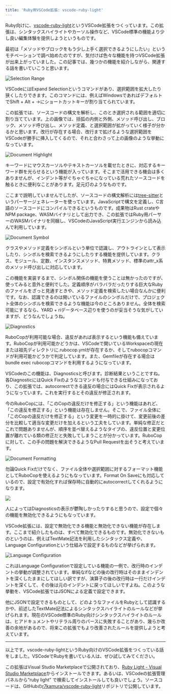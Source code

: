 ```yaml
---
title: 'Ruby用VSCode拡張: vscode-ruby-light'
---
```

Ruby向けに、[vscode-ruby-light](https://marketplace.visualstudio.com/items?itemName=r7kamura.vscode-ruby-light)というVSCode拡張をつくっています。この拡張は、シンタックスハイライトやカーソル操作など、VSCode標準の機能より少し良い編集体験を提供しようというものです。

最初は「メソッドやブロックをもう少し上手く選択できるようにしたい」というモチベーションで調べ始めたのですが、気付けば色々な機能を持つVSCode拡張が出来上がっていました。この記事では、幾つかの機能を紹介しながら、関連する話を書いていこうと思います。

![](https://lh3.googleusercontent.com/docs/ADP-6oFPeK0VnJqk_b2W1Nha_jTpXwTHSmZAjOW9y1LFyBhuCnHDjk5vWgtlFHCqrdxBph4Bn-9o4F4g24pxmaXt6HzeLDjfxC8wtbeSoMmGgESNo-DUZR4Lg0VRtyIrwuFW-niMHftRgMywuuG3vIGQc20wXDeh_vQQkdft52IHwnJziOGCOmJUiNdjfvKt48DENRObkfbqC_cvNpiBPEZGdb17sZVBbksvix9wYLmUo698rOKw-tV-a5Pr3UkN6RkTVt1Li-p9V3SlU2PZQAjWPsWOXxmegsT5wFPa-LQf39d8sfy5YirFM2At6fYxKYFx9SuWhA549WWtub_EsWTA0jNYtXj3sc7KAGYl0e95BkCe1kBlvbaOK0q8xLctB1hGi_Ew9vhArrzE1NEmjmYW9bJKT3mONI9XiKAMutord-b1L3zrI9MWJJgXNUJyzC_Nw_N-1yCTg1_43wv0YUj8U2UOB5iOuPqpQ8iZZa5w_AaXCyhu1aePHdOMXkhrnMoASPO6l-22AMthv42iOCk0hEYHUFioXWrZ3wlGJI7rwBh6ieO3X2IfoGsjoCdUz59erzL6J8rVt1fRAr2NUGsMESqA4FcGDSznE9KSywpsPc-wnLSxvd8l6uSkXdWuGVo-gdHOi-f6bgufSGd5t8djm2rz8KqXv-gsNFdrx2dYe_53sXaeded5uF36YFVjqorFh1f-uMfOxkanQsn1lCXrjCfNPcVIOdfpl0b61tf-N1xH1q4vq6pPrW1BXDnROUrbh6WSmy7McCs2m-gmdQT1ArPwJt-MpQaduZxNnLvdqDoVyNepnIeU-dZuS3UyPQ65xwk5Rm0OmG4UBB6-1IGwIjqDHNQWte2xafmIXhdhW5Zf9Won8A4S1tRwkDWSuULjXvea7K5AY0bKRYqFiOOytG5CsB7X5g2n8lmQPlUjjizTdg0JfzwCS4Yqfdarioj4sKGCZHTeiBRdenHevfyFY3-kypb4Le-AXbrAfZqiVBY-uJIxeoOUuF47EF10yPiu5lfYCULFks-hHmVRXh-9vu31QoetdBlChX7DJKfHbpXj0Hr9qPA96RnXLx2wKybsHpwtePnYbxGsMs17m0jTBCKfI73LEiXOIwe_glzk-ZzbtGmJc3qsaVxvXQ9mGff1aP35RM0Yy5K8Yw5NWl_DJxCIFB1Q1Uea2Pn9yMRe-eWc5eV6D484HZ_xKOI5T5Q80YyYX5vQ75bwIbRjK4TULp5dWFiLPUeore2b1mhHMWX8OJBUqQ "Selection Range")

VSCodeにはExpand Selectionというコマンドがあり、選択範囲を拡大したり狭くしたりできます。このコマンドには、例えばWindowsであればデフォルトでShift + Alt + →にショートカットキーが割り当てられています。

この拡張では、ソースコードの構文を解析し、このとき選択される範囲を適切に割り当てています。上の画像では、括弧の内側と外側、メソッド呼び出し、ブロック、メソッド呼び出し、メソッド定義、と選択範囲が拡がっていく様子が分かるかと思います。改行が存在する場合、改行まで拡げるような選択範囲をVSCodeが勝手に挿入してくるので、それと合わさって上の画像のような挙動になっています。

![](https://lh3.googleusercontent.com/docs/ADP-6oFotdOa7jtUZiDqWxfV8PCve8U9xqWlmjtSn25B2Z56d7McBfoI0uhGCEMXX2Fv6pS3zzswiIy8mjnkrVH2ByXyd4NFpkH0pJ1wWe9xbP_WOeq_gtdKqiqs2o2wUdfsevuzWvl_eEZ0OQbehkJ9xI_wzZkJQ3fDYplJuiKEGsPg9asOmzk_N-DNpO6KtdLjDv7vvR1aULQYEdmItyfmRWana-c3Ogx69vLe3sy0qrDwBSpBGlEvAFNrKYB-wxr42VZG0qUDS_IGz4cnT-YOiEr2qXFJtavszd6VYx1G7kwyDfLfrJklI6eUWjFP4rTeyWOUpGOrRNb3xnaJrsxb4-RC69_j6FN_allFjowhU5I2GnHmOeEuFyopD6GOFp4wKxCtnJnbhln8nsVTnwVIr6TImTPvdD9Hr6J_OCx7tpEBC7yo9P3RtFiA8200ERleUTqQoHeLq1V0pVnou9qC_IyQI2VPMBXP5s5dnDXHhzxFpwbyIMWc2XmJtYMEgay-Wh5qs94qMl4vbhQDFAM7z96t5j2550li6B_PhBpWRcASJicjFb-P8-15TPIhGp9CCL2caWoe7tQQ6WGiv4KK6RwkK8FI7gbM9JLuHCFXtWU-371bUwd8MZOGR01v4M_fPvGz3dihgpyMnGVPPyYekbjW96FQu3JsSmSOrC9V5E2X9QpdjGTrG3UP5E-AqgOrUtJ2fB3JtYMSOKOOlymjTvF8abPjcecHNKJnZKw2Ize9r_fmp7zsnQXV0YfXOT0Kcww7lBZQ3NSluJPZAjQFmU9E1ePpCezFBC9bgGnMNtx3X9sU4UtJ-jwBHf3tRlDw6Xi0DyrG5_C10FIk-0Hnl2uDK0Q5XZ70liIckYm098BXYHs0eHnJR_EWqbW987iD9HFzzu-Y2v2O5vEvq8yhDcMSXd4MTzIqZ0s5nrgzFeb4sIdxj2LsaWmP8fF3TYeBnfhTqBP5jBFNJL0HbTHZks_yltKFYN4eVW9TOTT02yyILscwISEBdLar5sfiIsr-Ic9dENfGnfvfZ3B-hOV9lcfwNkefN9UqPQeEgyOvnIAOjaOUqbEpiu7yf1dxH8UoqQ6KTam6pabKQWJ_oEqDU9iHebuJYcWP5RC6ZXYb0JUT7azxYrSy6j1qblUusbWUOzQ07mmctC6tYdoBDY78qQPzgC6QTe0LD2QHdHvng6lqVMkTfAMp514mPF9JKB2DCQabeloHOmFL9qiiZrpw0OO8_9ZX4TSpwJDk2RlyuuccgDL5vg "Document Highlight")

キーワードにマウスカーソルやテキストカーソルを載せたときに、対応するキーワード群を光らせるという機能が入っています。そこまで活用できる機会は多くありませんが、インデント等がぐちゃぐちゃになっている荒れたソースコードを触るときに便利なことがあります。足元灯のようなものです。

ここまで説明していませんでしたが、ソースコードの構文解析には[tree-sitter](https://tree-sitter.github.io/tree-sitter/)というパーサージェネレーターを使っています。JavaScriptで構文を定義し、C言語のソースコードにコンパイルできるというものです。成果物はRust crateやNPM package、WASMバイナリとして出力でき、この拡張ではRuby用パーサーのWASMバイナリを同梱し、VSCodeのJavaScript実行エンジンから読み込んで利用しています。

![](https://lh3.googleusercontent.com/docs/ADP-6oETUPXoVU9y1jbo_Jzo3wyE5XG43Oua3Dfd1qnys54WmjepRMxoUl-kXYv--aGt6zsYIJ4aaIY0QqKiw01qHCQNfmxQ-SHM1HCSzeFuFTjC4HfL2DUUAUWw1GHvyOjMJa_AWl-pz77Uw8uGQfg0_2j0HpTWhzSS1aUqbSj1O5_xGdr4OKEHrJpj-z-xh0boY6xbSOzHn9lYh88giyunmpZDh5hhHzYe2LT562w8fb4V93DRXPR1ZNzs1eu5tOLfol-Ic-M9-GkqdrSWYQCqq6TUKND5oQ0A-bYIdVYFpy1l757JyfAkN4TWhRDKEWkkk2jZh0Ja34Z8tiWo0G7dbv8kz1GDOMAf8Qn7mjJEvKQSpINvNY-MwLbUU4Qj50Ma88eIy69Ny5UPzoLzV43mOUkoQXcfjGtRy2dFUfDUOdCy5yQzFax01T5i2cPF3NurJ-EZ_bTFFagYsDHZ3eFg2nqZHD3Wzl1unNO9dJCPhYgB5mDsLiFmURvt6BCWLYy7KDgKdOKdHfCAQ_feDLaEjTWaqWF8_gsceqfVK9EmqSlRWVxjg67GwKpDt12lNkGjk5L1GoWy77cQYm_0jqsSBa-nL9eJNcWoFNY9lPGDJ4q0P412Sv4zlqcyH1n5HSyWSDBWAlcqM5C4Py3K1QhVP1MyoAMcvwXvu3LU-GMF7OYsIRG7mUMMIm8iyU8tLxSiA6MysTCPYt-ZksYwGeHFBQ3ldh67hu2JKsE9YSTAcMop6_QmuiiwXMDkIp8UURF8pCpesV4obLkgRLBHhPqXbWqvRjqUzqvOj1xe1KMlfr8qQ_C6-fyfhowByNTAOyEQlTUa3z2PY0f54EvNzJwtEbCimuEnoNbIh4aYi8qquyvGo6elSvR3k6VkH-n8DL7JJh7CQ3x9XFkfzGIHVLHYr8PX0vPYMfDdKPMK4h5F_hQyUGewRYxVYCJMGeD_jC9PeIjpb7oaMg6K3ujcOsQRC7jtn6K-ojR47I6XAO6X6VXQYTsd9EdvgN4eH2GtJ_UCIjB9OZvvSgExwMWGBfYMniYwCyJcxPJR52JP5B7tnOuDiFn0WYoz2L6rJt-OIy7rje_RKijDVlXLMyyroCpx7HS52Gw53cxBlrqCeVCy2s4uvLlLATzGWaOZvJOX6zmJ8j_k70NqRekrAZh4fLFrJ3DotCbvG2CuBLhWZshvdJ-RjZ4ZPA5VrngW-Tf5Bto_0xOW3z-MUymwQf874UKIq-BZ_Ts5w1ozHsSqvfw7zpRNljOCrA "Document Symbol")

クラスやメソッド定義をシンボルという単位で認識し、アウトラインとして表示したり、シンボルを検索できるようにしたりする機能を提供しています。クラス、モジュール、定数、インスタンスメソッド、特異メソッド、標準のattr\_x系のメソッド呼び出しに対応しています。

この機能を実装するまで、シンボル関係の機能を使うことは無かったのですが、使ってみると意外と便利でした。定義順序がバラバラだったりする巨大なRubyのファイルをざっと見通すときや、メソッド定義を検索したい場合なんかに便利です。なお、認識できるのは開いているファイルのシンボルだけで、プロジェクト全体のシンボルを検索できるような機能は今のところありません。全体を検索可能にするなら、YARD + riデータベース辺りを使うのが妥当そうな気がしていますが、どうなんでしょうね。

![](https://lh3.googleusercontent.com/docs/ADP-6oFlZ13m1zbMiwYQ5ZgmwUafVZlLFCK_vzQc7255ObaiV9Y_MK_8lzDMMjFJjXciNM3Li2ofo_krBy9skCIp2uQcZfW3GxqHHLdm1JRNnbww1NOFIKBcZJadd4-hQ2ggxuY716AsFzzqOK4lP7JXU4suGeJcMWCB6gDv5qUZlxXj6fP03XGW_G8_sQleqnRQZI2HJY8ncDQNBfV4NsLMpAvsPLwmXiZJobwVVBFa8eGBlRDAX0mw-G6hh5d8ePAb69kNnQ_ivmAPQoxO1wTjXtHu_RKvfI6FSEbsw3FXr-GWtjvJxzwyTHgt9VwdqMU81iHAdOhMUgBtbwidY5FQHlWOHpsZggLLtUgDoqUIc23k1fPjMUECRYHyMiVjFnSqNMQv-ZlCs2aHqagsCfk8h2rXmUzjEzlCjSWRig2pa0bJZmJuMJbbCzub_qrdtUm4yI44Oo-7XVajvlInDOFrh_t3OBm3HAKa4J_XBDwAsMicouOFbskf8fpK-BrqFcwMzQXVFhtkd9hZXrsDkyrCbD_UFBfyeqUOnFnn-oXoSFm-ygb7hHgGjB5D62bUWiuT0OYReAFm4ATa--21Y4W3a80Gb7H9MEmCD2gfbLSaHNAAKYE0zZoqbUvNgX1JO_qDljFcgazJAAn1ix7OFQ4Limzaj1A4W9mgy_RZA16a32IimP0WUcNsDxfXCPDq8CtKujA20HqWfqC45S-xr8_FxjvrlEQGdjSEgIWQYS4vATZrFJ63WnDXbgPqLfxLdVT3mv6tcI5Xs0VbmwZHvHPvnm3KlddsirvEmqdnL0Xrs3rR8yDqab5HNZ5lH779bLNEF03D9U62lcaf5L7cvI3a5xBs2G-WB2tq93IaMh9LoieEhiwVIwyV168qpcYTB7rf49qbBJsL0QyGCEew3ZWgpAsXuojbIk9sWvDDj75KCbBpkmJ7Xib3miZ9DjCXZK2etMGd73XktqpHKsOTOLCFT_3tEUgQ-gJTkM8H-EZmxDOypmmHUZU61p9MIh9-e8EdFDC7S309vqjRqEBF_B5ycYufiP8suTQvCs_Ok2d-_M53d3pkM0P2S7i2DhOV2Oo7Jl_Kbxu3ajNpqYjOc16GEgauue19rq1U2XlrW4nqxLYx5quG8rv8EWZkdruOapC2H41PbmL3j-KC7bBSTLSVC5sNmqw5wRVv8bcfIieVKw5gy-ZiyBdjMJmjGkNVjwMKv7C_nUnMJLMEyGlY422UzR1KcUhp7qi3czl_C1omdAH8eZEQYQ "Diagnostics")

RuboCopが利用可能な場合、違反があれば表示するという機能も備えています。RuboCopが利用可能かどうかは、VSCodeで開いているWorkspaceの現在または祖先ディレクトリに.rubocop.ymlが存在するか、そしてrubocopコマンドが利用可能かどうかで判定しています。また、Gemfileが存在する場合はbundle exec rubocopコマンドを利用するようになっています。

VSCodeのこの機能は、Diagnosticsと呼びます。診断結果ということですね。各DiagnosticにはQuick Fixのようなコマンドも付与できる仕組みになっており、この拡張では、autocorrectできる違反の場合にはQuick Fixが表示されるようになっています。これを実行するとその違反が修正されます。

今のRuboCopには、「このCopの違反だけを修正する」という機能はあれど、「この違反を修正する」という機能は存在しません。そこで、ファイル全体に「このCopの違反だけを修正する」という変更を一時的に掛けて、変更前後の差分を比較して適当な変更だけを加えるという工夫をしています。単純な修正だとこれで問題ありませんが、順序を並べ替えるようなタイプの、違反位置と変更位置が離れている類の修正だと失敗してしまうことが分かっています。RuboCopに対して、この手の問題を解決できるようなPull Requestを出そうと考えています。

![](https://lh3.googleusercontent.com/docs/ADP-6oE9K5G-gEJjOZC72wuZptwcVRGgXUEQPE-B0rV084_VCR4kXBSqmkryk5wHxixUJHDXxOYRQHZIhkb9HmDkffrwfksMBDFDFQ1lSmD1Z99m0usQ8qRpUkD_gScprgIrDFAdM5T90ujG3uungDX5WtTvg6EV6YSzdo7n-7nXraqqMK7yuARvlg5MueXXBUt7xANb-SKAzO0aPXZKdcDa44KG_oBjszLwVhz9Mu9Yys__6JxjG0UKCc94agneifJVsYCwy8y_2ssXe_pmw-GTsoqMTpgIsCZ457T0yeewydnqvTmytgzLdfq6cAPOISlMAKDzPNWZKvhlP58Hhh1xzeshdUVP3vI0ceh7b1PSdBS_b7NBlSwaTDVkiISIZBG7_JY3blvdNEDaBOzuXdRkCw6Dgn_RBdVKV_cvmFRlTZZtPIXMeOEYKg1-jNsR7u6KEyb6Bi5WtvVj1NoHmzqicUeL_YQCKwvUMt4tpr5KM05sjFFASxhu2Cg1Sz4lzBD6AKzN8blSxaOtun6seY4K-zFREk-H_FPWz5h03AtDD-Cc9jESHxb6hdlxR5BhbrhD8Vb0N5E-toq_6bHilwFrLyVhtjniNp-ZJpTL5LiXei0FS0at9-13INWivFpXxwKk88AEwqyZI8YeqHYqriznlVEeLBeknRB_JaZGCMboiuqpF0nT1PxnYgmll-GxQdjxBAfnJAQFWSidCBlLjSKIulzs-y7gtwuba-1nuOFsYE9MBJ-MVi--44s8M0siosK0q3ZO4Gx8prquhYHbzdcxlizaXQbEXl4zXfoGoJ-mUnz1grXS4UL00eyBKY5Ood2dtaQTVz860nai5l1k-4wECKoFb50b_lgGTydZwm8STLU6rOyEOvT41UsANx4GqNfOpL_4twlDMYNGegzOBi7TtbtbhY7M9Q8DX9bDqhTc6BsVfNnyAN2kde2S-1aXQj6FYDZWUKb-KZn0ATjwn95Gh2TdHXqu03n2diUZqNtTQCkjXYMv49_XsEJ5KC46XmnvuQao2kgLervw0fx4itJqr4vO_ghMiqkt8Ii2Le6xNswhekpHuKcABXePpJ8t-FTZNprqPJXy8tFKKLbLh5k4iY9OH_3AGNWZUnFFM7G42b8vnAzrNMS5KZQtFSZNFbdNltm28l0GvhzwVHaQ1ShLMenxShPqY0Bf6vBoExY37yPweDP41ojJDq9wUhjYnEOSG72rYGBs1TLtLp8ghlM-DlvF7FZ1GCneWWxQzMtHhpdj0KxRlw "Document Formatting")

勿論Quick Fixだけでなく、ファイル全体や選択範囲に対するフォーマット機能としてRuboCopを使えるようにもなっています。Format On Saveにも対応しているので、設定で有効化すれば保存時に自動的にautocorrectしてくれるようになります。

![](https://lh3.googleusercontent.com/docs/ADP-6oF5UljuPIGlIMfAV68rxSguiHhX0lxOtc6bSPg7oenyUh9ihcyW3b8RnLbqq4z4SHUPnmnjwEs7WtgnvLAcbF4fOIJEezkDqS00boBFV22pGEElk_hNqR19Fz2yKx565-Hrg3_OLGKmxqwWEnKnEC7jLI-fjtFRZfBIxn09woWZhB_sqUE7kvbFuLonWnNStTaLUVL2q-SQQ1WIB2icrIm9sWwYIxzic8lB4Ui80QPlJ0K9v3tjna7AMr2PFCKh0atJCyz_y2mgdl8VpcAvqrG3zViT5177GDRPcRXD3oYOLGJ7ukCCp5IlbBDguX0U_2d8zi-yagJPaLUPkZBkIJlJiYAVWrJaEFeJ7EbtztFJRfxV7e4M0JIfmWTzmLZ6rQ4I56QeWHSzfrBajFI21e7bSKTv0QdHID44rN8diD5_a4qGt-Tz_07b0tiN4L51PNMOWRdSOjihckm4PoyExl4_adAVId1qc3DFIFhWQlQV9o4G7TwTHuXDux5d8G3SxFTVzgD3v7naQgak81lFAOOBVuJoPvtlkZ7nZlyPrI92tlSqfyZ83Z46EJ1cTGo1kle0ZuzMedJiG5RB5PkpblTRALhn1Suqc5d1ZqYs_LZHrvbSV8MMZXwIR36ahwgFM1NYh2d2D_iBlDLbE2uUTJKy-SYdkgHMvnM36BQgAZoneulLAxgD9t04sU6sYh8zFFoGAltolybsUssNUnKno9MgDLRzr1kvx1F7mWmO36oW41I8NeTFx1Lh1InZKXLsKVDciB6TXFANEegDKdWAcoHyes5M0tx0db856-jygb_IaHFhlDbMbyDBRB7TAVg4tA_qLqrx8k-elwEpjAIa-R-PfZlkdchPhDikfIoZkoJc9csiFWU1SmmqM9eoxwFJeZcss8djzNO0Y5r4oQF1NTvQpvXyMUtTokZtjqiJkvAMZu3zC3M59Eeviiqur2GQt3aI_puxHX0RtbCb7_QJqnWj9wJ_kcQJcwaOklwg7XHyXbx_rrYOgI40d8jOP9pInispmoasMdC5_4oX1uAqgV87zyf4QDBKoHrVWacjvQddLhf50UMxxyuhhm0ZwwWGy8cU1vHnFExP1ijkCr4I5b20byHqdK6VWr8MWX4X3eN_-Dc3aWnqVdRxnQYLL9rVKwxMhvJvcbkFIgKAxfKE8Gl6QCL7xHnItbs9YsWccKtM4ZqUCjzmOxP_XvEr07v6UVSG_Fcg7RSontGkZWPYb9HqXd5MSVJ4YQT6jGN1bx9zxI-nvg)

人によってはDiagnosticsの表示が鬱陶しかったりすると思うので、設定で個々の機能を無効化できるようにもなっています。

VSCode拡張には、設定で無効化できる機能と無効化できない機能が存在します。ここまで紹介したものは、すべて無効化できるものです。無効化できないものというのは、例えばTextMate記法を利用したシンタックス定義や、Language Configurationという仕組みで設定するものなどが挙げられます。

![](https://lh3.googleusercontent.com/docs/ADP-6oHmNK_mnHy8MNzmZyN0AYqIvVN3c57o6Y0LyXC1qwi776chFElhUI5eexZsbcdMs-lVLqYJdWWbftmctnBj8Niz-Yrgjtd91AFodLnKlEUPTE5BY21z7zS1u1SCONYXdbpK7M1VaZwGLHNe_uSDrO16eSc4VvP5GH0l1jhH6DqKTu1Kc1OPasP5dxMMawp1Rc-giIWcdTLoL9T_6wykeS2bNKFhvmzfWzzACxL90GSeahkhZJ1OTwDO5Tw3SYZJjYqR1VDPikyl0IssZ0A0dUt7WueACBYMCfDDm2xT9a7vsoOpYS7uxZYj37SYRHtJmLMtTyKJFYL2hH7HNjqZKQ1DgnoH-V_JEPjleyhYX23q7-HPRbNO0qI9JA8zkpuCid_CnpADnVZwA4BDBMAdRlGGhDje0008Lro3SinOHgiQQ1AbuzvUaLkr9M6c-3l_l_xkB24El-vU6eyapm8dF28YSET_rsZL3k8IS074QIyZ2bwmFQMfK7yTh6-z22NW9m4UXSMeB5gpC_wmBIuK0bzes3TWGckCIbLNqn1XD0FtKneHG7A4vIBujYJsq9KdLn_UeMlKQofCiKjt499RkRI033zslU6DRpmNx8WnN7RJGxSd4M0xImir_W5bJ3JTRDfcgnaIQtFjTQuMw2GGIqVEzN6OPLsyWFxq2ngsVdaDCzJD7ZAmY5-pR8oKClF9t44z7XUbCJvupjIV9q-KNGIxm0LRCEd9TrmSYEKzdrAtmSYIz3PooMVCu-WLXbXL11gV8A8hKefl0EOCvPc1m7rr753fApjjjexTHTsLY2P108A61Xt87rbo-DG6qQQwqJu70PkHtJJWTNzg1PFHYljPcA-Mi4l1n6p1tiwZKImTPXTMLXSxbq5cQOIWOlMngMUzrYf1cXGMqFi1VrFmWjEM8xvlWbPFBYxH6B6L_fLSIY93R4KlJHW1QWSiQSl11L5fDt4SdxD3YHnYolRtBrBH0MOKrSsvNOFfMy5UJQ_SCoinr_qbYxKx_IYQP-jRqAbWTkzbwPRs8B77tUN1HmgDGe41ltn0chJ-cHBbTXQ1hc4v6xbzLyhKfgKp8coh-BOaAuhs8xNKfNXh3OzuCqbZcfxna2bezD0ZplQC9UI3fkFa7QA74bXY0QVmoZsbhyZSMPEE-q_RGDxTBGuMPck0A0HIBmPyJ4X-nbSVQ35A1hAh5DaZ4hpgHgSlJLtwfPOYAe4ladnCH64ZOXXaIWAbkNac4AaAGX6839mxaRPa6MNcPQ "Language Configuration")

これはLanguage Configurationで設定している機能の一例で、改行時のインデントの挙動が調整されています。単純なifなどの後の改行時はそのままインデントを深くしたままにしてほしい訳ですが、演算子の後の改行時は一行だけインデントを深くして、その後は元のインデントに戻ってほしいですよね。このような挙動を、VSCode拡張ではJSONによる定義で設定できます。

他にJSONで設定できるものとして、どのようなファイルをRubyとして認識するかや、前述したTextMate記法によるシンタックスハイライトのルールなどが挙げられます。現在のVSCode標準のRuby向けシンタックスハイライトのルールは、ヒアドキュメントやリテラル周りのパースに失敗することがあり、幾らか改善の余地があるので、将来この拡張でもより改善されたルールを提供しようと考えています。

* * *

以上です。vscode-ruby-lightというRuby向けのVSCode拡張をつくっている話をしました。VSCodeでRubyを書いている人は、ぜひ試してみてください。

この拡張はVisual Studio Marketplaceで公開されており、[Ruby Light - Visual Studio Marketplace](https://marketplace.visualstudio.com/items?itemName=r7kamura.vscode-ruby-light)からインストールできます。あるいは、VSCodeの拡張管理パネルから“ruby light” で検索してインストールしても良いでしょう。ソースコードは、GitHubの[r7kamura/vscode-ruby-light](https://github.com/r7kamura/vscode-ruby-light)リポジトリで公開しています。
